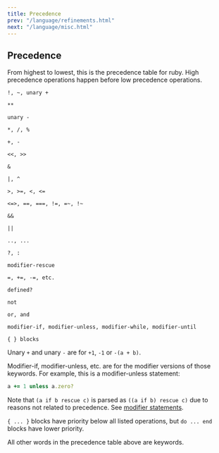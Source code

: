 ```yaml
---
title: Precedence
prev: "/language/refinements.html"
next: "/language/misc.html"
---
```


## Precedence[](#precedence)

From highest to lowest, this is the precedence table for ruby. High
precedence operations happen before low precedence operations.


```
!, ~, unary +

**

unary -

*, /, %

+, -

<<, >>

&

|, ^

>, >=, <, <=

<=>, ==, ===, !=, =~, !~

&&

||

.., ...

?, :

modifier-rescue

=, +=, -=, etc.

defined?

not

or, and

modifier-if, modifier-unless, modifier-while, modifier-until

{ } blocks
```

Unary `+` and unary `-` are for `+1`, `-1` or `-(a + b)`.

Modifier-if, modifier-unless, etc. are for the modifier versions of
those keywords. For example, this is a modifier-unless statement:


```ruby
a += 1 unless a.zero?
```

Note that `(a if b rescue c)` is parsed as `((a if b) rescue c)` due to
reasons not related to precedence. See [modifier
statements](control-expressions.md#modifier-statements).

`{ ... }` blocks have priority below all listed operations, but `do ...
end` blocks have lower priority.

All other words in the precedence table above are keywords.

